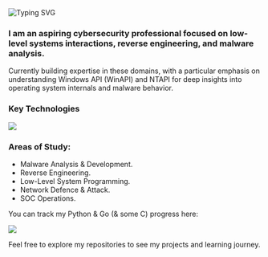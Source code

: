  <a align="left">
  <href = "https://git.io/typing-svg">
  <img src= "https://readme-typing-svg.demolab.com?font=Fira+Code&pause=150&color=00F747&width=980&lines=Hi+there+traveler!+_+_+_+_+_+_+_+_+I'm+Wing.C4D!;Feel+free+to+explore+my+repositories+to+see+my+projects+and+learning+journey.;And+as+always...;Have+a+good+one!;+x0de+0xad+0xbe+0xef" alt="Typing SVG" >
</a>

### **I am an aspiring cybersecurity professional focused on low-level systems interactions, reverse engineering, and malware analysis.**

Currently building expertise in these domains, with a particular emphasis on understanding Windows API (WinAPI) and NTAPI for deep insights into operating system internals and malware behavior.

### **Key Technologies**
<p align="left">
  <href = "https://skillicons.dev">
  <img src="https://skillicons.dev/icons?i=py,c,go,vscode,visualstudio,clion,pycharm,github,obsidian,windows,kali,ubuntu" >
</p>

### **Areas of Study:** 
* Malware Analysis & Development.
* Reverse Engineering.
* Low-Level System Programming.
* Network Defence & Attack.
* SOC Operations.

You can track my Python & Go (& some C) progress here:

<p align="left">
  <img src="https://api.boot.dev/v1/users/public/aa10fbeb-1570-45be-b3de-ab7c4f308eb5/thumbnail" >
</p>

Feel free to explore my repositories to see my projects and learning journey.


